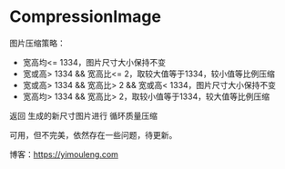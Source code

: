 # CompressionImage

图片压缩策略：
- 宽高均<= 1334，图片尺寸大小保持不变
- 宽或高> 1334 && 宽高比<= 2，取较大值等于1334，较小值等比例压缩
- 宽或高> 1334 && 宽高比> 2 && 宽或高< 1334，图片尺寸大小保持不变
- 宽高均> 1334 && 宽高比> 2，取较小值等于1334，较大值等比例压缩

返回 生成的新尺寸图片进行 循环质量压缩

可用，但不完美，依然存在一些问题，待更新。

博客：https://yimouleng.com

